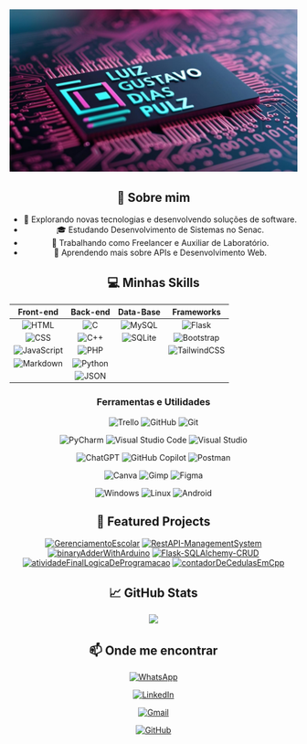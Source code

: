 <div align="center">
    <img src="./banner.jpg" alt="Banner" width="auto" />
</div>

<div align="center">

## 🚀 Sobre mim

- 🤔 Explorando novas tecnologias e desenvolvendo soluções de software.
- 🎓 Estudando Desenvolvimento de Sistemas no Senac.
- 💼 Trabalhando como Freelancer e Auxiliar de Laboratório.
- 🌱 Aprendendo mais sobre APIs e Desenvolvimento Web.

## 💻 Minhas Skills
</div>

<div align="center">

| Front-end | Back-end | Data-Base | Frameworks |
|:-:|:-:|:-:|:-:|
| ![HTML](https://img.shields.io/badge/HTML-%23E34F26.svg?logo=html5&logoColor=white) | ![C](https://img.shields.io/badge/C-00599C?logo=c&logoColor=white) | ![MySQL](https://img.shields.io/badge/MySQL-4479A1?logo=mysql&logoColor=fff) | ![Flask](https://img.shields.io/badge/Flask-000?logo=flask&logoColor=fff) |
| ![CSS](https://img.shields.io/badge/CSS-1572B6?logo=css3&logoColor=fff) | ![C++](https://img.shields.io/badge/C++-%2300599C.svg?logo=c%2B%2B&logoColor=white) | ![SQLite](https://img.shields.io/badge/SQLite-%2307405e.svg?logo=sqlite&logoColor=white) | ![Bootstrap](https://img.shields.io/badge/Bootstrap-7952B3?logo=bootstrap&logoColor=fff) |
| ![JavaScript](https://img.shields.io/badge/JavaScript-F7DF1E?logo=javascript&logoColor=000) | ![PHP](https://img.shields.io/badge/php-%23777BB4.svg?&logo=php&logoColor=white) |  | ![TailwindCSS](https://img.shields.io/badge/Tailwind%20CSS-%2338B2AC.svg?logo=tailwind-css&logoColor=white) |
| ![Markdown](https://img.shields.io/badge/Markdown-%23000000.svg?logo=markdown&logoColor=white) | ![Python](https://img.shields.io/badge/Python-3776AB?logo=python&logoColor=fff) | 
| | ![JSON](https://img.shields.io/badge/JSON-000?logo=json&logoColor=fff) |

</div>

<div align="center">

### **Ferramentas e Utilidades**

![Trello](https://img.shields.io/badge/Trello-0052CC?logo=trello&logoColor=fff)
![GitHub](https://img.shields.io/badge/-GitHub-333333?style=flat&logo=github)
![Git](https://img.shields.io/badge/-Git-333333?style=flat&logo=git)

![PyCharm](https://img.shields.io/badge/PyCharm-000?logo=pycharm&logoColor=fff)
![Visual Studio Code](https://custom-icon-badges.demolab.com/badge/Visual%20Studio%20Code-0078d7.svg?logo=vsc&logoColor=white)
![Visual Studio](https://custom-icon-badges.demolab.com/badge/Visual%20Studio-5C2D91.svg?&logo=visual-studio&logoColor=white)

![ChatGPT](https://img.shields.io/badge/ChatGPT-74aa9c?logo=openai&logoColor=white)
![GitHub Copilot](https://img.shields.io/badge/GitHub%20Copilot-000?logo=githubcopilot&logoColor=fff)
![Postman](https://img.shields.io/badge/-Postman-333333?style=flat&logo=postman)

![Canva](https://img.shields.io/badge/Canva-%2300C4CC.svg?&logo=Canva&logoColor=white)
![Gimp](https://img.shields.io/badge/Gimp-5C5543?logo=gimp&logoColor=white)
![Figma](https://img.shields.io/badge/Figma-F24E1E?logo=figma&logoColor=white)

![Windows](https://custom-icon-badges.demolab.com/badge/Windows-0078D6?logo=windows11&logoColor=white)
![Linux](https://img.shields.io/badge/Linux-FCC624?logo=linux&logoColor=black)
![Android](https://img.shields.io/badge/Android-3DDC84?logo=android&logoColor=white)

</div>

<div align="center">

## 🎯 Featured Projects


[![GerenciamentoEscolar](https://github-readme-stats.vercel.app/api/pin/?username=luizGDpulz&repo=GerenciamentoEscolar&theme=radical)](https://github.com/luizGDpulz/GerenciamentoEscolar)
[![RestAPI-ManagementSystem](https://github-readme-stats.vercel.app/api/pin/?username=luizGDpulz&repo=RestAPI-ManagementSystem&theme=radical)](https://github.com/luizGDpulz/RestAPI-ManagementSystem)
[![binaryAdderWithArduino](https://github-readme-stats.vercel.app/api/pin/?username=luizGDpulz&repo=binaryAdderWithArduino&theme=radical)](https://github.com/luizGDpulz/binaryAdderWithArduino)
[![Flask-SQLAlchemy-CRUD](https://github-readme-stats.vercel.app/api/pin/?username=luizGDpulz&repo=Flask-SQLAlchemy-CRUD&theme=radical)](https://github.com/luizGDpulz/Flask-SQLAlchemy-CRUD)
[![atividadeFinalLogicaDeProgramacao](https://github-readme-stats.vercel.app/api/pin/?username=luizGDpulz&repo=atividadeFinalLogicaDeProgramacao&theme=radical)](https://github.com/luizGDpulz/atividadeFinalLogicaDeProgramacao)
[![contadorDeCedulasEmCpp](https://github-readme-stats.vercel.app/api/pin/?username=luizGDpulz&repo=contadorDeCedulasEmCpp&theme=radical)](https://github.com/luizGDpulz/contadorDeCedulasEmCpp)

</div>

<div align="center">

## 📈 GitHub Stats

<a href="https://github.com/luizGDpulz" title="Perfil do Luiz">
  <img height="180em" src="https://github-readme-stats.vercel.app/api?username=luizGDpulz&theme=dracula&show_icons=true" />
</a>

</div>

<div align="center">

## 📫 Onde me encontrar

[![WhatsApp](https://img.shields.io/badge/WhatsApp-25D366?logo=whatsapp&logoColor=white)](https://wa.me/5551992270465)

[![LinkedIn](https://custom-icon-badges.demolab.com/badge/LinkedIn-0A66C2?logo=linkedin-white&logoColor=fff)](https://www.linkedin.com/in/luizpulz)

[![Gmail](https://img.shields.io/badge/Gmail-D14836?logo=gmail&logoColor=white)](mailto:luizg.pulz@gmail.com)

[![GitHub](https://img.shields.io/github/followers/luizGDpulz?label=follow&style=social)](https://github.com/luizGDpulz)

</div>